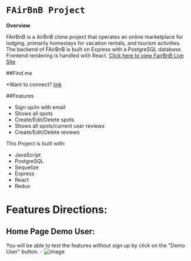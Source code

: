 # `FAirBnB Project`

**Overview**

FAirBnB is a AirBnB clone project that operates an online marketplace for lodging, primarily homestays for vacation rentals, and tourism activities. The backend of FAirBnB is built on Express with a PostgreSQL database. Frontend rendering is handled with React. [Click here to view FairBnB Live Site](https://aa-fairbnb-0819.herokuapp.com/)

##Find me

*Want to connect? [link](https://www.linkedin.com/in/jake-ye-a2365250/)


##Features

* Sign up/in with email
* Shows all spots
* Create/Edit/Delete spots
* Shows all spots/current user reviews
* Create/Edit/Delete reviews

This Project is built with:
* JavaScript
* PostgreSQL
* Sequelize
* Express
* React
* Redux

# Features Directions:

## Home Page Demo User:

You will be able to test the features without sign up by click on the "Demo User" button. -
![image](https://user-images.githubusercontent.com/77218939/192122603-8ce4674c-1963-4321-8ea8-0f007f8344b7.PNG)
